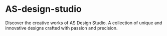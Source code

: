 # AS-design-studio
Discover the creative works of AS Design Studio. A collection of unique and innovative designs crafted with passion and precision.
